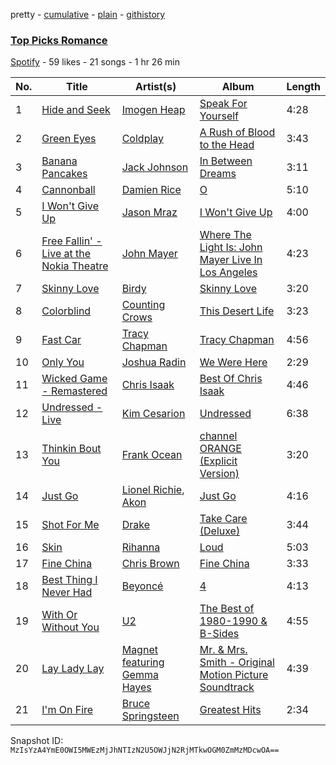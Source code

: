 pretty - [cumulative](/playlists/cumulative/4tSzT9BRuf3qRJDbPz4SlS.md) - [plain](/playlists/plain/4tSzT9BRuf3qRJDbPz4SlS) - [githistory](https://github.githistory.xyz/mackorone/spotify-playlist-archive/blob/main/playlists/plain/4tSzT9BRuf3qRJDbPz4SlS)

### [Top Picks Romance](https://open.spotify.com/playlist/4tSzT9BRuf3qRJDbPz4SlS)

> 

[Spotify](https://open.spotify.com/user/spotify) - 59 likes - 21 songs - 1 hr 26 min

| No. | Title | Artist(s) | Album | Length |
|---|---|---|---|---|
| 1 | [Hide and Seek](https://open.spotify.com/track/121so7t3AeX6nLMvxy9ZP9) | [Imogen Heap](https://open.spotify.com/artist/6Xb4ezwoAQC4516kI89nWz) | [Speak For Yourself](https://open.spotify.com/album/5bxeKufn9YmJ3WNBQpBXlx) | 4:28 |
| 2 | [Green Eyes](https://open.spotify.com/track/3ou9rSNUQnE7XYmJkUUIOc) | [Coldplay](https://open.spotify.com/artist/4gzpq5DPGxSnKTe4SA8HAU) | [A Rush of Blood to the Head](https://open.spotify.com/album/0RHX9XECH8IVI3LNgWDpmQ) | 3:43 |
| 3 | [Banana Pancakes](https://open.spotify.com/track/451GvHwY99NKV4zdKPRWmv) | [Jack Johnson](https://open.spotify.com/artist/3GBPw9NK25X1Wt2OUvOwY3) | [In Between Dreams](https://open.spotify.com/album/7tTc46dNdE6GGuiQsssWxo) | 3:11 |
| 4 | [Cannonball](https://open.spotify.com/track/3JiiqMYLbnHa1qys1JOpFK) | [Damien Rice](https://open.spotify.com/artist/14r9dR01KeBLFfylVSKCZQ) | [O](https://open.spotify.com/album/6aHBpqM0YAMfYxfTBjfmk1) | 5:10 |
| 5 | [I Won't Give Up](https://open.spotify.com/track/05pKAafT85jeeNhZ6kq7HT) | [Jason Mraz](https://open.spotify.com/artist/4phGZZrJZRo4ElhRtViYdl) | [I Won't Give Up](https://open.spotify.com/album/3WeU5jvi9QBSbwV0hYG66P) | 4:00 |
| 6 | [Free Fallin' \- Live at the Nokia Theatre](https://open.spotify.com/track/05cLHUb65Na1jBi9KC2oUT) | [John Mayer](https://open.spotify.com/artist/0hEurMDQu99nJRq8pTxO14) | [Where The Light Is: John Mayer Live In Los Angeles](https://open.spotify.com/album/24Bbmix2O8f2mpDR1bhj4s) | 4:23 |
| 7 | [Skinny Love](https://open.spotify.com/track/0xJtHBdhpdLuClaSQYddI4) | [Birdy](https://open.spotify.com/artist/2WX2uTcsvV5OnS0inACecP) | [Skinny Love](https://open.spotify.com/album/4N50QyWU1zcBJBDMsppgHm) | 3:20 |
| 8 | [Colorblind](https://open.spotify.com/track/1TLjb9skf1LU94swA1TQCU) | [Counting Crows](https://open.spotify.com/artist/0vEsuISMWAKNctLlUAhSZC) | [This Desert Life](https://open.spotify.com/album/3ApVtHpllaRso5BXd2wqPG) | 3:23 |
| 9 | [Fast Car](https://open.spotify.com/track/2M9ro2krNb7nr7HSprkEgo) | [Tracy Chapman](https://open.spotify.com/artist/7oPgCQqMMXEXrNau5vxYZP) | [Tracy Chapman](https://open.spotify.com/album/6hmmX5UP4rIvOpGSaPerV8) | 4:56 |
| 10 | [Only You](https://open.spotify.com/track/2ZaYFNn1YQuLSVdHhanr4Q) | [Joshua Radin](https://open.spotify.com/artist/7omzannyG2lfDqP5xyZo34) | [We Were Here](https://open.spotify.com/album/3kJxji4lJkuzZJSTWFbNnG) | 2:29 |
| 11 | [Wicked Game \- Remastered](https://open.spotify.com/track/5l91KHr9uF8wdSdtRoZba8) | [Chris Isaak](https://open.spotify.com/artist/7290H8m1Dwt8G7jm1y9CQx) | [Best Of Chris Isaak](https://open.spotify.com/album/4aS233D1sBxySxC1dKVtup) | 4:46 |
| 12 | [Undressed \- Live](https://open.spotify.com/track/1tNfCNmyBddlZ8SBGHI1lz) | [Kim Cesarion](https://open.spotify.com/artist/1FbsmLXvj5CccZj6JLk46Z) | [Undressed](https://open.spotify.com/album/1dh9yBHBKRsbQSNzvNl9XH) | 6:38 |
| 13 | [Thinkin Bout You](https://open.spotify.com/track/5mphdlILgAq3vh1MSvAJTS) | [Frank Ocean](https://open.spotify.com/artist/2h93pZq0e7k5yf4dywlkpM) | [channel ORANGE \(Explicit Version\)](https://open.spotify.com/album/623Ef2ZEB3Njklix4PC0Rs) | 3:20 |
| 14 | [Just Go](https://open.spotify.com/track/4KFASWFmvVpMLtaYPs2Fic) | [Lionel Richie](https://open.spotify.com/artist/3gMaNLQm7D9MornNILzdSl), [Akon](https://open.spotify.com/artist/0z4gvV4rjIZ9wHck67ucSV) | [Just Go](https://open.spotify.com/album/3RsXDQJt3WALGCNROlxNQ4) | 4:16 |
| 15 | [Shot For Me](https://open.spotify.com/track/5WL9cWw3hEWaNf0J49YjEN) | [Drake](https://open.spotify.com/artist/3TVXtAsR1Inumwj472S9r4) | [Take Care \(Deluxe\)](https://open.spotify.com/album/2qHAsdRFNiJjzSnyyDZq9D) | 3:44 |
| 16 | [Skin](https://open.spotify.com/track/0a2JCinEvl21WeWLJBt7hM) | [Rihanna](https://open.spotify.com/artist/5pKCCKE2ajJHZ9KAiaK11H) | [Loud](https://open.spotify.com/album/7vN82vd1Vq44fjlhjfvHJp) | 5:03 |
| 17 | [Fine China](https://open.spotify.com/track/6nn59FOFejiDZbqcu1clyy) | [Chris Brown](https://open.spotify.com/artist/7bXgB6jMjp9ATFy66eO08Z) | [Fine China](https://open.spotify.com/album/4Wc1OkzzQqmCCVYLHSG02s) | 3:33 |
| 18 | [Best Thing I Never Had](https://open.spotify.com/track/5OrX4PR74Ttezdj5soO1BV) | [Beyoncé](https://open.spotify.com/artist/6vWDO969PvNqNYHIOW5v0m) | [4](https://open.spotify.com/album/7cvVgT5RXbcUo9Qw4nq31D) | 4:13 |
| 19 | [With Or Without You](https://open.spotify.com/track/2JZfTvWWtpaE8NohqRXqFr) | [U2](https://open.spotify.com/artist/51Blml2LZPmy7TTiAg47vQ) | [The Best of 1980\-1990 & B\-Sides](https://open.spotify.com/album/1WupyTEE8twuMK5iEoBcm2) | 4:55 |
| 20 | [Lay Lady Lay](https://open.spotify.com/track/7ICALrYSPphd5yFK27vw8D) | [Magnet featuring Gemma Hayes](https://open.spotify.com/artist/6Edqzwxazpb4Te3qI3u5ez) | [Mr\. & Mrs\. Smith \- Original Motion Picture Soundtrack](https://open.spotify.com/album/1ooPcS9FzXuXOuRUnoWtwq) | 4:39 |
| 21 | [I'm On Fire](https://open.spotify.com/track/6OA6JTMUGmQRtYGxpXgEa1) | [Bruce Springsteen](https://open.spotify.com/artist/3eqjTLE0HfPfh78zjh6TqT) | [Greatest Hits](https://open.spotify.com/album/1c72XklDkH9TmbPMxy11a9) | 2:34 |

Snapshot ID: `MzIsYzA4YmE0OWI5MWEzMjJhNTIzN2U5OWJjN2RjMTkwOGM0ZmMzMDcwOA==`
